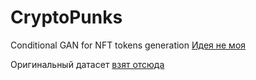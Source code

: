 # CryptoPunks
Conditional GAN for NFT tokens generation
[Идея не моя](https://medium.com/mlearning-ai/generate-nft-cryptopunks-with-deep-convolutional-generative-adversarial-network-dcgan-db35f0a1adb4)

Оригинальный датасет [взят отсюда](https://www.kaggle.com/datasets/tunguz/cryptopunks/)
